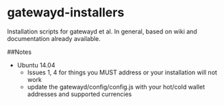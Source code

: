 gatewayd-installers
===================

Installation scripts for gatewayd et al. In general, based on wiki and documentation already available.

##Notes
  - Ubuntu 14.04
    - Issues 1, 4 for things you MUST address or your installation will not work
    - update the gatewayd/config/config.js with your hot/cold wallet addresses and supported currencies


